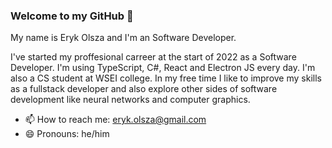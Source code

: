 ### Welcome to my GitHub 👋

My name is Eryk Olsza and I'm an Software Developer.

I've started my proffesional carreer at the start of 2022 as a Software Developer. I'm using TypeScript, C#, React and Electron JS every day. I'm also a CS student at WSEI college. In my free time I like to improve my skills as a fullstack developer and also explore other sides of software development like neural networks and computer graphics.

- 📫 How to reach me: eryk.olsza@gmail.com
- 😄 Pronouns: he/him
<!--
**Kyt00n/Kyt00n** is a ✨ _special_ ✨ repository because its `README.md` (this file) appears on your GitHub profile.

Here are some ideas to get you started:

- 🔭 I’m currently working on ...
- 🌱 I’m currently learning ...
- 👯 I’m looking to collaborate on ...
- 🤔 I’m looking for help with ...
- 💬 Ask me about ...
- 📫 How to reach me: ...
- 😄 Pronouns: ...
- ⚡ Fun fact: ...
-->

